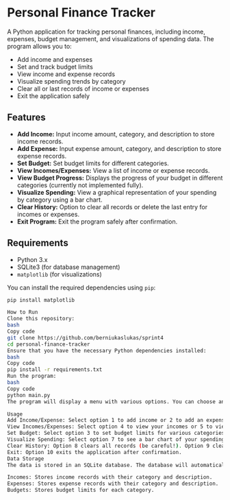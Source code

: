 # Personal Finance Tracker

A Python application for tracking personal finances, including income, expenses, budget management, and visualizations of spending data. The program allows you to:

- Add income and expenses
- Set and track budget limits
- View income and expense records
- Visualize spending trends by category
- Clear all or last records of income or expenses
- Exit the application safely

## Features

- **Add Income:** Input income amount, category, and description to store income records.
- **Add Expense:** Input expense amount, category, and description to store expense records.
- **Set Budget:** Set budget limits for different categories.
- **View Incomes/Expenses:** View a list of income or expense records.
- **View Budget Progress:** Displays the progress of your budget in different categories (currently not implemented fully).
- **Visualize Spending:** View a graphical representation of your spending by category using a bar chart.
- **Clear History:** Option to clear all records or delete the last entry for incomes or expenses.
- **Exit Program:** Exit the program safely after confirmation.

## Requirements

- Python 3.x
- SQLite3 (for database management)
- `matplotlib` (for visualizations)

You can install the required dependencies using `pip`:

```bash
pip install matplotlib

How to Run
Clone this repository:
bash
Copy code
git clone https://github.com/berniukaslukas/sprint4
cd personal-finance-tracker
Ensure that you have the necessary Python dependencies installed:
bash
Copy code
pip install -r requirements.txt
Run the program:
bash
Copy code
python main.py
The program will display a menu with various options. You can choose an option by entering the corresponding number. The program will continue to show the menu until you select the option to exit.

Usage
Add Income/Expense: Select option 1 to add income or 2 to add an expense. You will be prompted to enter the amount, category, and description.
View Incomes/Expenses: Select option 4 to view your incomes or 5 to view your expenses.
Set Budget: Select option 3 to set budget limits for various categories.
Visualize Spending: Select option 7 to see a bar chart of your spending by category.
Clear History: Option 8 clears all records (be careful!). Option 9 clears the last entry from the selected table (incomes or expenses).
Exit: Option 10 exits the application after confirmation.
Data Storage
The data is stored in an SQLite database. The database will automatically be created when you run the program. The tables used for storing records are:

Incomes: Stores income records with their category and description.
Expenses: Stores expense records with their category and description.
Budgets: Stores budget limits for each category.
